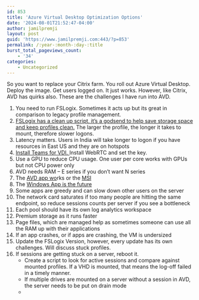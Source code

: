 ```yaml
---
id: 853
title: 'Azure Virtual Desktop Optimization Options'
date: '2024-08-01T21:52:47-04:00'
author: jamilpremji
layout: post
guid: 'https://www.jamilpremji.com:443/?p=853'
permalink: /:year-:month-:day-:title
burst_total_pageviews_count:
    - '34'
categories:
    - Uncategorized
---
```


So you want to replace your Citrix farm. You roll out Azure Virtual Desktop. Deploy the image. Get users logged on. It just works. However, like Citrix, AVD has quirks also. These are the challenges I have run into AVD.

1. You need to run FSLogix. Sometimes it acts up but its great in comparison to legacy profile management.
2. [FSLogix has a clean up script, it’s a godsend to help save storage space and keep profiles clean.](https://github.com/FSLogix/Invoke-FslShrinkDisk) The larger the profile, the longer it takes to mount, therefore slower logons.
3. Latency matters. Users in India will take longer to logon if you have resources in East US and they are on hotspots
4. [Install Teams for VDI. ](https://learn.microsoft.com/en-us/windows-365/enterprise/create-custom-image-support-teams) Install WebRTC and set the key.
5. Use a GPU to reduce CPU usage. One user per core works with GPUs but not CPU power only
6. AVD needs RAM – E series if you don’t want N series
7. The [AVD app wo](https://aka.ms/AVDStoreClient)rks or the [MSI](https://learn.microsoft.com/en-us/azure/virtual-desktop/users/connect-windows?pivots=remote-desktop-msi)
8. The [Windows App is the future ](https://apps.microsoft.com/detail/9N1F85V9T8BN)
9. Some apps are greedy and can slow down other users on the server
10. The network card saturates if too many people are hitting the same endpoint, so reduce sessions counts per server if you see a bottleneck
11. Each pool should have its own log analytics workspace
12. Premium storage as it runs faster
13. Page files, which are managed help as sometimes someone can use all the RAM up with their applications
14. If an app crashes, or if apps are crashing, the VM is undersized
15. Update the FSLogix Version, however, every update has its own challenges. Will discuss stuck profiles.
16. If sessions are getting stuck on a server, reboot it. 
    - Create a script to look for active sessions and compare against mounted profiles. If a VHD is mounted, that means the log-off failed in a timely manner.
    - If multiple drives are mounted on a server without a session in AVD, the server needs to be put on drain mode
    -